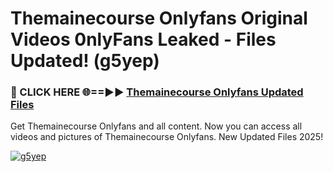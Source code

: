# Themainecourse Onlyfans Original Videos 0nlyFans Leaked - Files Updated! (g5yep)

<h3>🔴 CLICK HERE 🌐==►► <a href="https://tinyurl.com/ehrbuxhb" rel="nofollow">Themainecourse Onlyfans Updated Files</a></h3>

Get Themainecourse Onlyfans and all content. Now you can access all videos and pictures of Themainecourse Onlyfans. New Updated Files 2025!

[![g5yep](https://i.imgur.com/lVYEuWS.gif)](https://tinyurl.com/ehrbuxhb)
